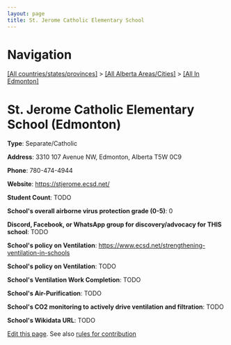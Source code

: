 ```yaml
---
layout: page
title: St. Jerome Catholic Elementary School
---
```

# Navigation

[[All countries/states/provinces]](../../..) > [[All Alberta Areas/Cities]](../..) > [[All In Edmonton]](..)

# St. Jerome Catholic Elementary School (Edmonton)

**Type**: Separate/Catholic

**Address**: 3310 107 Avenue NW, Edmonton, Alberta T5W 0C9

**Phone**: 780-474-4944

**Website**: <https://stjerome.ecsd.net/>

**Student Count**: TODO

**School's overall airborne virus protection grade (0-5)**: 0

**Discord, Facebook, or WhatsApp group for discovery/advocacy for THIS school**: TODO

**School's policy on Ventilation**: <https://www.ecsd.net/strengthening-ventilation-in-schools>

**School's policy on Ventilation**: TODO

**School's Ventilation Work Completion**: TODO

**School's Air-Purification**: TODO

**School's CO2 monitoring to actively drive ventilation and filtration**: TODO

**School's Wikidata URL**: TODO


[Edit this page](https://github.com/ventilate-schools/AB/edit/main/./Edmonton/St._Jerome_Catholic_Elementary_School.md). See also [rules for contribution](../../../contribution-rules/)